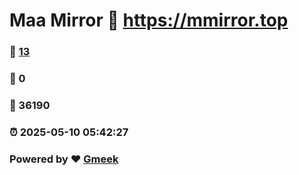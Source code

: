 # Maa Mirror :link: https://mmirror.top 
### :page_facing_up: [13](https://mmirror.top/tag.html) 
### :speech_balloon: 0 
### :hibiscus: 36190 
### :alarm_clock: 2025-05-10 05:42:27 
### Powered by :heart: [Gmeek](https://github.com/Meekdai/Gmeek)
